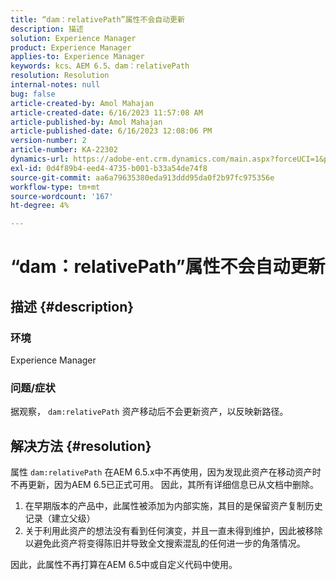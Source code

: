 ```yaml
---
title: “dam：relativePath”属性不会自动更新
description: 描述
solution: Experience Manager
product: Experience Manager
applies-to: Experience Manager
keywords: kcs、AEM 6.5、dam：relativePath
resolution: Resolution
internal-notes: null
bug: false
article-created-by: Amol Mahajan
article-created-date: 6/16/2023 11:57:08 AM
article-published-by: Amol Mahajan
article-published-date: 6/16/2023 12:08:06 PM
version-number: 2
article-number: KA-22302
dynamics-url: https://adobe-ent.crm.dynamics.com/main.aspx?forceUCI=1&pagetype=entityrecord&etn=knowledgearticle&id=71837fe5-3c0c-ee11-8f6e-6045bd006704
exl-id: 0d4f89b4-eed4-4735-b001-b33a54de74f8
source-git-commit: aa6a79635380eda913ddd95da0f2b97fc975356e
workflow-type: tm+mt
source-wordcount: '167'
ht-degree: 4%

---
```


# “dam：relativePath”属性不会自动更新

## 描述 {#description}


### <b>环境</b>

Experience Manager



### <b>问题/症状</b>

据观察， `dam:relativePath` 资产移动后不会更新资产，以反映新路径。


## 解决方法 {#resolution}


属性 `dam:relativePath` 在AEM 6.5.x中不再使用，因为发现此资产在移动资产时不再更新，因为AEM 6.5已正式可用。 因此，其所有详细信息已从文档中删除。



1. 在早期版本的产品中，此属性被添加为内部实施，其目的是保留资产复制历史记录（建立父级）
2. 关于利用此资产的想法没有看到任何演变，并且一直未得到维护，因此被移除以避免此资产将变得陈旧并导致全文搜索混乱的任何进一步的角落情况。


因此，此属性不再打算在AEM 6.5中或自定义代码中使用。
